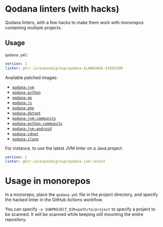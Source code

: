 # Qodana linters (with hacks)

Qodana linters, with a few hacks to make them work with monorepos containing multiple projects.

## Usage

`qodana.yml`:

```yaml
version: 1
linter: ghcr.io/expandigroup/qodana-$LANGUAGE:$VERSION
```

Available patched images:

- [`qodana-jvm`](https://github.com/expandigroup/qodana-hacks/pkgs/container/qodana-jvm)
- [`qodana-python`](https://github.com/expandigroup/qodana-hacks/pkgs/container/qodana-python)
- [`qodana-go`](https://github.com/expandigroup/qodana-hacks/pkgs/container/qodana-go)
- [`qodana-js`](https://github.com/expandigroup/qodana-hacks/pkgs/container/qodana-js)
- [`qodana-php`](https://github.com/expandigroup/qodana-hacks/pkgs/container/qodana-php)
- [`qodana-dotnet`](https://github.com/expandigroup/qodana-hacks/pkgs/container/qodana-dotnet)
- [`qodana-jvm-community`](https://github.com/expandigroup/qodana-hacks/pkgs/container/qodana-jvm-community)
- [`qodana-python-community`](https://github.com/expandigroup/qodana-hacks/pkgs/container/qodana-python-community)
- [`qodana-jvm-android`](https://github.com/expandigroup/qodana-hacks/pkgs/container/qodana-jvm-android)
- [`qodana-cdnet`](https://github.com/expandigroup/qodana-hacks/pkgs/container/qodana-cdnet)
- [`qodana-clang`](https://github.com/expandigroup/qodana-hacks/pkgs/container/qodana-clang)

For instance, to use the latest JVM linter on a Java project:

```yaml
version: 1
linter: ghcr.io/expandigroup/qodana-jvm:latest
```

# Usage in monorepos

In a monorepo, place the `qodana.yml` file in the project directory, and specify the hacked linter in the GitHub Actions
workflow.

You can specify `-e SUBPROJECT_DIR=path/to/project` to specify a project to be scanned. It will be scanned while keeping
still mounting the entire repository.